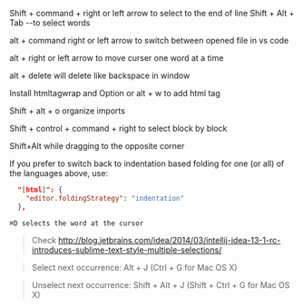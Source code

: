 Shift + command + right or left arrow to select to the end of line
Shift + Alt + Tab --to select words

alt + command right or left arrow to switch between opened file in vs code

alt + right or left arrow to move curser one word at a time

alt + delete will delete like backspace in window

Install htmltagwrap and Option or alt + w to add html tag

Shift + alt + o organize imports

Shift + control + command + right to select block by block

Shift+Alt while dragging to the opposite corner

If you prefer to switch back to indentation based folding for one (or all) of the languages above, use:

```json
  "[html]": {
    "editor.foldingStrategy": "indentation"
  },
```

```
⌘D selects the word at the cursor
```
> Check http://blog.jetbrains.com/idea/2014/03/intellij-idea-13-1-rc-introduces-sublime-text-style-multiple-selections/

> Select next occurrence: Alt + J (Ctrl + G for Mac OS X)

> Unselect next occurrence: Shift + Alt + J (Shift + Ctrl + G for Mac OS X)
